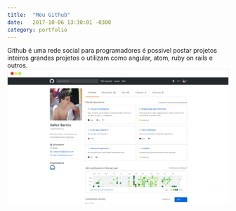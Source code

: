 ```yaml
---
title:  "Meu Github"
date:   2017-10-06 13:30:01 -0300
category: portfolio
---
```

Github é uma rede social para programadores é possivel postar projetos inteiros grandes projetos o utilizam como angular, atom, ruby on rails e outros.
[<img src="/assets/images/perfilgithub.png">](https://classgame.herokuapp.com)

